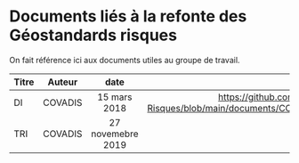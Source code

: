 # Documents liés à la refonte des Géostandards risques

On fait référence ici aux documents utiles au groupe de travail.

| Titre     | Auteur   | date  |                                    Lien                                                                  |
| --------- |:--------:|:------:|:--------------------------------------------------------------------------------------------------------:|
| DI | COVADIS | 15 mars 2018 | https://github.com/cnigfr/Geostandards-Risques/blob/main/documents/COVADIS_standard_DI_v2.1_cle84e119.pdf |
| TRI| COVADIS | 27 novemebre 2019 | 
